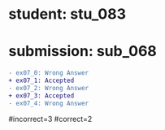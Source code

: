 # student: stu_083
# submission: sub_068

```diff
- ex07_0: Wrong Answer
+ ex07_1: Accepted
- ex07_2: Wrong Answer
+ ex07_3: Accepted
- ex07_4: Wrong Answer
```
#incorrect=3
#correct=2
